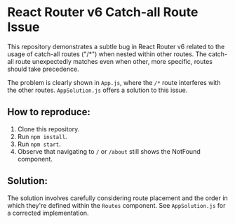 # React Router v6 Catch-all Route Issue

This repository demonstrates a subtle bug in React Router v6 related to the usage of catch-all routes ("/*") when nested within other routes.  The catch-all route unexpectedly matches even when other, more specific, routes should take precedence.

The problem is clearly shown in `App.js`, where the `/*` route interferes with the other routes.  `AppSolution.js` offers a solution to this issue.

## How to reproduce:
1. Clone this repository.
2. Run `npm install`.
3. Run `npm start`.
4. Observe that navigating to `/` or `/about` still shows the NotFound component.

## Solution:
The solution involves carefully considering route placement and the order in which they're defined within the `Routes` component. See `AppSolution.js` for a corrected implementation.